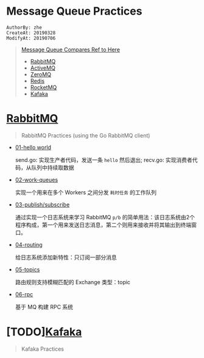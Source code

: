 Message Queue Practices
========================
`AuthorBy: zhe`     
`CreateAt: 20190328`        
`ModifyAt: 20190706`  

<!-- 摘要 -->

> [Message Queue Compares Ref to Here][#1]
> 
> - [RabbitMQ](https://www.rabbitmq.com/)
> - [ActiveMQ](http://activemq.apache.org/)
> - [ZeroMQ](http://zeromq.org/)
> - [Redis](https://redis.io/)
> - [RocketMQ](https://rocketmq.apache.org/)
> - [Kafaka](https://kafka.apache.org/)

<!--more-->

# [RabbitMQ](./rabbitmq)

> RabbitMQ Practices (using the Go RabbitMQ client)

- [01-hello world](rabbitmq/golang-intro/01-hello-world)
    
    send.go: 实现生产者代码，发送一条 `hello` 然后退出; recv.go: 实现消费者代码，从队列中持续取数据

- [02-work-queues](rabbitmq/golang-intro/02-work-queues)

    实现一个用来在多个 Workers 之间分发 `耗时任务` 的工作队列
    
- [03-publish/subscribe](rabbitmq/golang-intro/03-publish-subscribe)

    通过实现一个日志系统来学习 RabbitMQ ` p/b ` 的简单用法：该日志系统由2个程序构成，第一个用来发送日志消息，第二个则用来接收并将其输出到终端窗口。

- [04-routing](rabbitmq/golang-intro/04-routing)

    给日志系统添加新特性：只订阅一部分消息

- [05-topics](rabbitmq/golang-intro/05-topics)

    路由规则支持模糊匹配的 Exchange 类型：topic

- [06-rpc](rabbitmq/golang-intro/06-rpc)

    基于 MQ 构建 RPC 系统

# [TODO][Kafaka](./kafaka)

> Kafaka Practices

[#1]:https://zhezh09.github.io/post/tech/mq/20190327-message-queue-compare/